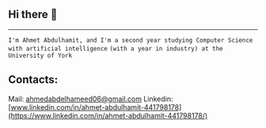 ## Hi there 👋
---
```I'm Ahmet Abdulhamit, and I'm a second year studying Computer Science with artificial intelligence```
```(with a year in industry) at the University of York```

## Contacts:
Mail: ahmedabdelhameed06@gmail.com
Linkedin: [www.linkedin.com/in/ahmet-abdulhamit-441798178](https://www.linkedin.com/in/ahmet-abdulhamit-441798178/)
